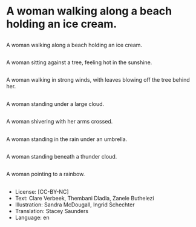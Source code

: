 # A woman walking along a beach holding an ice cream.

##
A woman walking along a beach holding an ice cream.

##
A woman sitting against a tree, feeling hot in the sunshine.

##
A woman walking in strong winds, with leaves blowing off the tree behind her.

##
A woman standing under a large cloud.

##
A woman shivering with her arms crossed.

##
A woman standing in the rain under an umbrella.

##
A woman standing beneath a thunder cloud.

##
A woman pointing to a rainbow.

##
* License: [CC-BY-NC]
* Text: Clare Verbeek, Thembani Dladla, Zanele Buthelezi
* Illustration: Sandra McDougall, Ingrid Schechter
* Translation: Stacey Saunders
* Language: en
